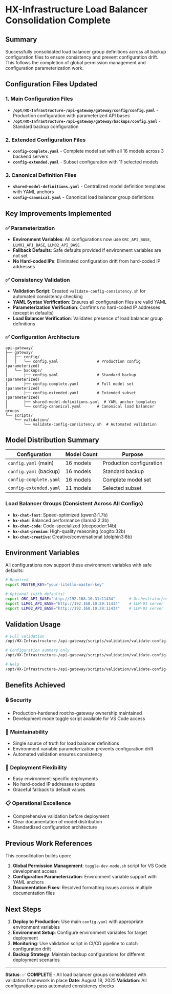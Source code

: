 # HX-Infrastructure Load Balancer Consolidation Complete

## Summary
Successfully consolidated load balancer group definitions across all backup configuration files to ensure consistency and prevent configuration drift. This follows the completion of global permission management and configuration parameterization work.

## Configuration Files Updated

### 1. Main Configuration Files
- **`/opt/HX-Infrastructure-/api-gateway/gateway/config/config.yaml`** - Production configuration with parameterized API bases
- **`/opt/HX-Infrastructure-/api-gateway/gateway/backups/config.yaml`** - Standard backup configuration

### 2. Extended Configuration Files  
- **`config-complete.yaml`** - Complete model set with all 16 models across 3 backend servers
- **`config-extended.yaml`** - Subset configuration with 11 selected models

### 3. Canonical Definition Files
- **`shared-model-definitions.yaml`** - Centralized model definition templates with YAML anchors
- **`config-canonical.yaml`** - Canonical load balancer group definitions

## Key Improvements Implemented

### ✅ Parameterization
- **Environment Variables**: All configurations now use `ORC_API_BASE`, `LLM01_API_BASE`, `LLM02_API_BASE`
- **Fallback Defaults**: Safe defaults provided if environment variables are not set
- **No Hard-coded IPs**: Eliminated configuration drift from hard-coded IP addresses

### ✅ Consistency Validation
- **Validation Script**: Created `validate-config-consistency.sh` for automated consistency checking
- **YAML Syntax Verification**: Ensures all configuration files are valid YAML
- **Parameterization Verification**: Confirms no hard-coded IP addresses (except in defaults)
- **Load Balancer Verification**: Validates presence of load balancer group definitions

### ✅ Configuration Architecture
```
api-gateway/
├── gateway/
│   ├── config/
│   │   └── config.yaml                 # Production config (parameterized)
│   └── backups/
│       ├── config.yaml                 # Standard backup (parameterized)
│       ├── config-complete.yaml        # Full model set (parameterized)
│       ├── config-extended.yaml        # Extended subset (parameterized)
│       ├── shared-model-definitions.yaml  # YAML anchor templates
│       └── config-canonical.yaml       # Canonical load balancer groups
└── scripts/
    └── validation/
        └── validate-config-consistency.sh  # Automated validation
```

## Model Distribution Summary

| Configuration | Model Count | Purpose |
|---------------|-------------|---------|
| `config.yaml` (main) | 16 models | Production configuration |
| `config.yaml` (backup) | 16 models | Standard backup |
| `config-complete.yaml` | 16 models | Complete model set |
| `config-extended.yaml` | 11 models | Selected subset |

### Load Balancer Groups (Consistent Across All Configs)
- **`hx-chat-fast`**: Speed-optimized (qwen3:1.7b)
- **`hx-chat`**: Balanced performance (llama3.2:3b)  
- **`hx-chat-code`**: Code-specialized (deepcoder:14b)
- **`hx-chat-premium`**: High-quality reasoning (cogito:32b)
- **`hx-chat-creative`**: Creative/conversational (dolphin3:8b)

## Environment Variables

All configurations now support these environment variables with safe defaults:

```bash
# Required
export MASTER_KEY="your-litellm-master-key"

# Optional (with defaults)
export ORC_API_BASE="http://192.168.10.31:11434"      # Orchestrator/embeddings
export LLM01_API_BASE="http://192.168.10.29:11434"    # LLM-01 server
export LLM02_API_BASE="http://192.168.10.28:11434"    # LLM-02 server
```

## Validation Usage

```bash
# Full validation
/opt/HX-Infrastructure-/api-gateway/scripts/validation/validate-config-consistency.sh

# Configuration summary only
/opt/HX-Infrastructure-/api-gateway/scripts/validation/validate-config-consistency.sh --summary

# Help
/opt/HX-Infrastructure-/api-gateway/scripts/validation/validate-config-consistency.sh --help
```

## Benefits Achieved

### 🔒 **Security**
- Production-hardened root:hx-gateway ownership maintained
- Development mode toggle script available for VS Code access

### 🔧 **Maintainability** 
- Single source of truth for load balancer definitions
- Environment variable parameterization prevents configuration drift
- Automated validation ensures consistency

### 🚀 **Deployment Flexibility**
- Easy environment-specific deployments
- No hard-coded IP addresses to update
- Graceful fallback to default values

### 📋 **Operational Excellence**
- Comprehensive validation before deployment
- Clear documentation of model distribution
- Standardized configuration architecture

## Previous Work References

This consolidation builds upon:
1. **Global Permission Management**: `toggle-dev-mode.sh` script for VS Code development access
2. **Configuration Parameterization**: Environment variable support with YAML anchors
3. **Documentation Fixes**: Resolved formatting issues across multiple documentation files

## Next Steps

1. **Deploy to Production**: Use main `config.yaml` with appropriate environment variables
2. **Environment Setup**: Configure environment variables for target deployment
3. **Monitoring**: Use validation script in CI/CD pipeline to catch configuration drift
4. **Backup Strategy**: Maintain backup configurations for different deployment scenarios

---
**Status**: ✅ **COMPLETE** - All load balancer groups consolidated with validation framework in place
**Date**: August 18, 2025
**Validation**: All configurations pass automated consistency checks
